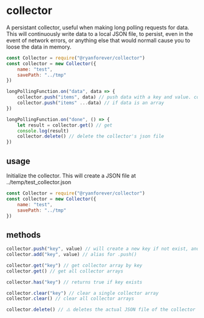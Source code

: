 # collector
 
A persistant collector, useful when making long polling requests for data.  This will continuously write data to a local JSON file, to persist, even in the event of network errors, or anything else that would normall cause you to loose the data in memory.

```javascript
const Collector = require("@ryanforever/collector")
const collector = new Collector({
	name: "test",
	savePath: "../tmp"
})

longPollingFunction.on("data", data => {
	collector.push("items", data) // push data with a key and value. collector will save it to the JSON file
	collector.push("items" ...data) // if data is an array
})

longPollingFunction.on("done", () => {
	let result = collector.get() // get 
	console.log(result)
	collector.delete() // delete the collector's json file
})
```

## usage

Initialize the collector.  This will create a JSON file at ../temp/test_collector.json
```javascript
const Collector = require("@ryanforever/collector")
const collector = new Collector({
	name: "test",
	savePath: "../tmp"
})
````




## methods
```javascript
collector.push("key", value) // will create a new key if not exist, and push data into it
collector.add("key", value) // alias for .push()

collector.get("key") // get collector array by key
collector.get() // get all collector arrays

collector.has("key") // returns true if key exists

collector.clear("key") // clear a single collector array
collector.clear() // clear all collector arrays

collector.delete() // ⚠️ deletes the actual JSON file of the collector
```